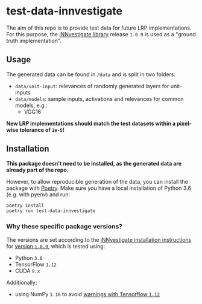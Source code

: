 # test-data-innvestigate
The aim of this repo is to provide test data for future LRP implementations. For this purpose, the [iNNvestigate library](https://github.com/albermax/innvestigate) release `1.0.9` is used as a "ground truth implementation".

## Usage
The generated data can be found in `/data` and is split in two folders:
* `data/unit-input`: relevances of randomly generated layers for unit-inputs
* `data/models`: sample inputs, activations and relevances for common models, e.g.:
    * VGG16


**New LRP implementations should match the test datasets within a pixel-wise tolerance of `1e-5`!**

## Installation 
**This package doesn't need to be installed, as the generated data are already part of the repo.**

However, to allow reproducible generation of the data, you can install the package with [Poetry](https://python-poetry.org/). Make sure you have a local installation of Python 3.6 (e.g. with pyenv) and run:
```bash
poetry install 
poetry run test-data-innvestigate
```

### Why these specific package versions?
The versions are set according to the [iNNvestigate installation instructions](https://github.com/albermax/innvestigate#installation) for [version `1.0.9`](https://github.com/albermax/innvestigate/commit/b1084b2b5c59434060c78bb163b9bf006f5bbeb8), which is tested using:
* Python `3.6`
* TensorFlow `1.12`
* CUDA `9.x`

Additionally:
* using NumPy `1.16` to avoid [warnings with Tensorflow `1.12`](https://github.com/tensorflow/tensorflow/issues/31249) 
